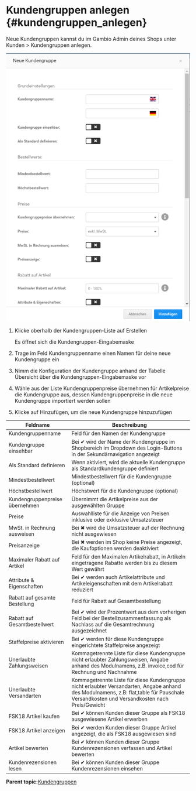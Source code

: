 # Kundengruppen anlegen {#kundengruppen_anlegen}

Neue Kundengruppen kannst du im Gambio Admin deines Shops unter Kunden \> Kundengruppen anlegen.

![](Bilder/Abb168_KundengruppenEingabemaske.png "Kundengruppen-Eingabemaske")

1.  Klicke oberhalb der Kundengruppen-Liste auf Erstellen

    Es öffnet sich die Kundengruppen-Eingabemaske

2.  Trage im Feld Kundengruppenname einen Namen für deine neue Kundengruppe ein
3.  Nimm die Konfiguration der Kundengruppe anhand der Tabelle Übersicht über die Kundengruppen-Eingabemaske vor
4.  Wähle aus der Liste Kundengruppenpreise übernehmen für Artikelpreise die Kundengruppe aus, dessen Kundengruppenpreise in die neue Kundengruppe importiert werden sollen
5.  Klicke auf Hinzufügen, um die neue Kundengruppe hinzuzufügen

|Feldname|Beschreibung|
|--------|------------|
|Kundengruppenname|Feld für den Namen der Kundengruppe|
|Kundengruppe einsehbar|Bei ✔ wird der Name der Kundengruppe im Shopbereich im Dropdown des Login-Buttons in der Sekundärnavigation angezeigt|
|Als Standard definieren|Wenn aktiviert, wird die aktuelle Kundengruppe als Standardkundengruppe definiert|
|Mindestbestellwert|Mindestbestellwert für die Kundengruppe \(optional\)|
|Höchstbestellwert|Höchstwert für die Kundengruppe \(optional\)|
|Kundengruppenpreise übernehmen|Übernimmt die Artikelpreise aus der ausgewählten Gruppe|
|Preise|Auswahlliste für die Anzeige von Preisen inklusive oder exklusive Umsatzsteuer|
|MwSt. in Rechnung ausweisen|Bei ✖ wird die Umsatzsteuer auf der Rechnung nicht ausgewiesen|
|Preisanzeige|Bei ✖ werden im Shop keine Preise angezeigt, die Kaufoptionen werden deaktiviert|
|Maximaler Rabatt auf Artikel|Feld für den Maximalen Artikelrabatt, in Artikeln eingetragene Rabatte werden bis zu diesem Wert gewährt|
|Attribute & Eigenschaften|Bei ✔ werden auch Artikelattribute und Artikeleigenschaften mit dem Artikelrabatt reduziert|
|Rabatt auf gesamte Bestellung|Feld für Rabatt auf Gesamtbestellung|
|Rabatt auf Gesamtbestellwert|Bei ✔ wird der Prozentwert aus dem vorherigen Feld bei der Bestellzusammenfassung als Nachlass auf die Gesamtrechnung ausgezeichnet|
|Staffelpreise aktivieren|Bei ✔ werden für diese Kundengruppe eingerichtete Staffelpreise angezeigt|
|Unerlaubte Zahlungsweisen|Kommagetrennte Liste für diese Kundengruppe nicht erlaubter Zahlungsweisen, Angabe anhand des Modulnamens, z.B. invoice,cod für Rechnung und Nachnahme|
|Unerlaubte Versandarten|Kommagetrennte Liste für diese Kundengruppe nicht erlaubter Versandarten, Angabe anhand des Modulnamens, z.B: flat,table für Pauschale Versandkosten und Versandkosten nach Preis/Gewicht|
|FSK18 Artikel kaufen|Bei ✔ können Kunden dieser Gruppe als FSK18 ausgewiesene Artikel erwerben|
|FSK18 Artikel anzeigen|Bei ✔ werden Kunden dieser Gruppe Artikel angezeigt, die als FSK18 ausgewiesen sind|
|Artikel bewerten|Bei ✔ können Kunden dieser Gruppe Kundenrezensionen verfassen und Artikel bewerten|
|Kundenrezensionen lesen|Bei ✔ können Kunden dieser Gruppe Kundenrezensionen einsehen|

**Parent topic:**[Kundengruppen](12_5_Kundengruppen.md)

